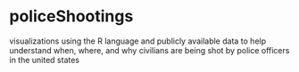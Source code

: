 policeShootings
===============

visualizations using the R language and publicly available data to help understand when, where, and why civilians are being shot by police officers in the united states
